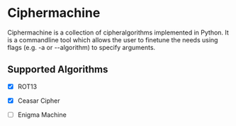 # Ciphermachine
Ciphermachine is a collection of cipheralgorithms implemented in Python. It is a commandline tool which allows the user to finetune the needs using flags (e.g. -a or --algorithm) to specify arguments.

## Supported Algorithms
- [x] ROT13
- [X] Ceasar Cipher
- [ ] Enigma Machine

